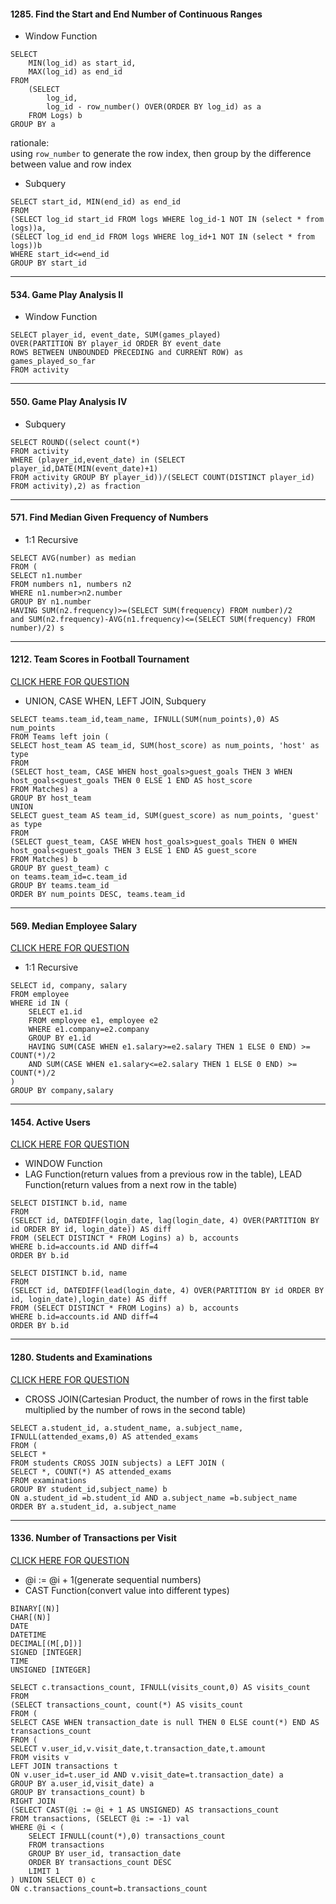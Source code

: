 
#### 1285. Find the Start and End Number of Continuous Ranges

* Window Function

```mysql
SELECT
    MIN(log_id) as start_id,
    MAX(log_id) as end_id
FROM
    (SELECT
        log_id, 
        log_id - row_number() OVER(ORDER BY log_id) as a
    FROM Logs) b
GROUP BY a
```
rationale:  
using `row_number` to generate the row index, then group by the difference between value and row index



* Subquery

```mysql
SELECT start_id, MIN(end_id) as end_id
FROM 
(SELECT log_id start_id FROM logs WHERE log_id-1 NOT IN (select * from logs))a,
(SELECT log_id end_id FROM logs WHERE log_id+1 NOT IN (select * from logs))b
WHERE start_id<=end_id
GROUP BY start_id
```

***

#### 534. Game Play Analysis II

* Window Function

```mysql
SELECT player_id, event_date, SUM(games_played) 
OVER(PARTITION BY player_id ORDER BY event_date 
ROWS BETWEEN UNBOUNDED PRECEDING and CURRENT ROW) as games_played_so_far 
FROM activity
```

***


####  550. Game Play Analysis IV

* Subquery

```mysql
SELECT ROUND((select count(*)
FROM activity
WHERE (player_id,event_date) in (SELECT player_id,DATE(MIN(event_date)+1) 
FROM activity GROUP BY player_id))/(SELECT COUNT(DISTINCT player_id) FROM activity),2) as fraction  
```
***

####  571. Find Median Given Frequency of Numbers

* 1:1 Recursive

```mysql
SELECT AVG(number) as median
FROM (
SELECT n1.number
FROM numbers n1, numbers n2
WHERE n1.number>n2.number
GROUP BY n1.number
HAVING SUM(n2.frequency)>=(SELECT SUM(frequency) FROM number)/2
and SUM(n2.frequency)-AVG(n1.frequency)<=(SELECT SUM(frequency) FROM number)/2) s
```
***

#### 1212. Team Scores in Football Tournament
[CLICK HERE FOR QUESTION](https://leetcode-cn.com/problems/team-scores-in-football-tournament/)

* UNION, CASE WHEN, LEFT JOIN, Subquery
```mysql
SELECT teams.team_id,team_name, IFNULL(SUM(num_points),0) AS num_points
FROM Teams left join (
SELECT host_team AS team_id, SUM(host_score) as num_points, 'host' as type    
FROM 
(SELECT host_team, CASE WHEN host_goals>guest_goals THEN 3 WHEN host_goals<guest_goals THEN 0 ELSE 1 END AS host_score
FROM Matches) a 
GROUP BY host_team
UNION
SELECT guest_team AS team_id, SUM(guest_score) as num_points, 'guest' as type    
FROM 
(SELECT guest_team, CASE WHEN host_goals>guest_goals THEN 0 WHEN host_goals<guest_goals THEN 3 ELSE 1 END AS guest_score
FROM Matches) b
GROUP BY guest_team) c
on teams.team_id=c.team_id
GROUP BY teams.team_id
ORDER BY num_points DESC, teams.team_id
```

***

#### 569. Median Employee Salary
[CLICK HERE FOR QUESTION](https://leetcode-cn.com/problems/median-employee-salary/)

* 1:1 Recursive
```mysql
SELECT id, company, salary
FROM employee
WHERE id IN (
    SELECT e1.id
    FROM employee e1, employee e2
    WHERE e1.company=e2.company
    GROUP BY e1.id
    HAVING SUM(CASE WHEN e1.salary>=e2.salary THEN 1 ELSE 0 END) >= COUNT(*)/2 
    AND SUM(CASE WHEN e1.salary<=e2.salary THEN 1 ELSE 0 END) >= COUNT(*)/2
)
GROUP BY company,salary
```
***
#### 1454. Active Users
[CLICK HERE FOR QUESTION](https://leetcode-cn.com/problems/active-users/)

* WINDOW Function
* LAG Function(return values from a previous row in the table), LEAD Function(return values from a next row in the table)
```mysql
SELECT DISTINCT b.id, name 
FROM 
(SELECT id, DATEDIFF(login_date, lag(login_date, 4) OVER(PARTITION BY id ORDER BY id, login_date)) AS diff 
FROM (SELECT DISTINCT * FROM Logins) a) b, accounts
WHERE b.id=accounts.id AND diff=4
ORDER BY b.id
```
```mysql
SELECT DISTINCT b.id, name 
FROM 
(SELECT id, DATEDIFF(lead(login_date, 4) OVER(PARTITION BY id ORDER BY id, login_date),login_date) AS diff 
FROM (SELECT DISTINCT * FROM Logins) a) b, accounts
WHERE b.id=accounts.id AND diff=4
ORDER BY b.id
```

***

#### 1280. Students and Examinations
[CLICK HERE FOR QUESTION](https://leetcode-cn.com/problems/students-and-examinations/)

* CROSS JOIN(Cartesian Product, the number of rows in the first table multiplied by the number of rows in the second table)
```mysql
SELECT a.student_id, a.student_name, a.subject_name, IFNULL(attended_exams,0) AS attended_exams
FROM (
SELECT *
FROM students CROSS JOIN subjects) a LEFT JOIN (
SELECT *, COUNT(*) AS attended_exams 
FROM examinations
GROUP BY student_id,subject_name) b
ON a.student_id =b.student_id AND a.subject_name =b.subject_name 
ORDER BY a.student_id, a.subject_name
```

***

#### 1336. Number of Transactions per Visit
[CLICK HERE FOR QUESTION](https://leetcode-cn.com/problems/number-of-transactions-per-visit/)

* @i := @i + 1(generate sequential numbers)
* CAST Function(convert value into different types)
```
BINARY[(N)]
CHAR[(N)]
DATE
DATETIME
DECIMAL[(M[,D])]
SIGNED [INTEGER]
TIME
UNSIGNED [INTEGER]
```

```mysql
SELECT c.transactions_count, IFNULL(visits_count,0) AS visits_count
FROM
(SELECT transactions_count, count(*) AS visits_count 
FROM (
SELECT CASE WHEN transaction_date is null THEN 0 ELSE count(*) END AS transactions_count 
FROM (
SELECT v.user_id,v.visit_date,t.transaction_date,t.amount
FROM visits v
LEFT JOIN transactions t
ON v.user_id=t.user_id AND v.visit_date=t.transaction_date) a
GROUP BY a.user_id,visit_date) a
GROUP BY transactions_count) b
RIGHT JOIN
(SELECT CAST(@i := @i + 1 AS UNSIGNED) AS transactions_count
FROM transactions, (SELECT @i := -1) val
WHERE @i < (
    SELECT IFNULL(count(*),0) transactions_count
    FROM transactions 
    GROUP BY user_id, transaction_date
    ORDER BY transactions_count DESC
    LIMIT 1
) UNION SELECT 0) c
ON c.transactions_count=b.transactions_count
```
